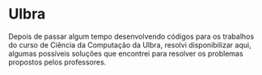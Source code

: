 # Ulbra
Depois de passar algum tempo desenvolvendo códigos para os trabalhos do curso de Ciência da Computação da Ulbra, resolvi disponibilizar aqui, algumas possíveis soluções que encontrei para resolver os problemas propostos pelos professores.
